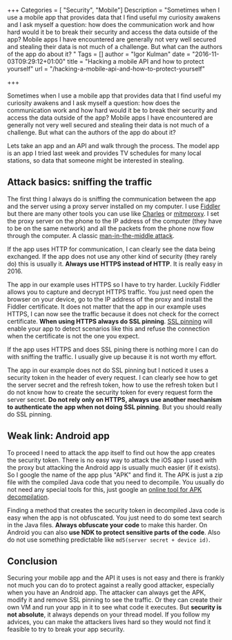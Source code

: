 ﻿+++
Categories = [ "Security", "Mobile"]
Description = "Sometimes when I use a mobile app that provides data that I find useful my curiosity awakens and I ask myself a question: how does the communication work and how hard would it be to break their security and access the data outside of the app? Mobile apps I have encountered are generally not very well secured and stealing their data is not much of a challenge. But what can the authors of the app do about it? "
Tags = []
author = "Igor Kulman"
date = "2016-11-03T09:29:12+01:00"
title = "Hacking a mobile API and how to protect yourself"
url = "/hacking-a-mobile-api-and-how-to-protect-yourself"

+++

Sometimes when I use a mobile app that provides data that I find useful my curiosity awakens and I ask myself a question: how does the communication work and how hard would it be to break their security and access the data outside of the app? Mobile apps I have encountered are generally not very well secured and stealing their data is not much of a challenge. But what can the authors of the app do about it? 

Lets take an app and an API and walk through the process. The model app is an app I tried last week and provides TV schedules for many local stations, so data that someone might be interested in stealing. 

<!--more-->

## Attack basics: sniffing the traffic

The first thing I always do is sniffing the communication between the app and the server using a proxy server installed on my computer. I use [Fiddler](http://www.telerik.com/fiddler) but there are many other tools you can use like [Charles](https://www.charlesproxy.com/) or [mitmproxy](https://mitmproxy.org/). I set the proxy server on the phone to the IP address of the computer (they have to be on the same network) and all the packets from the phone now flow through the computer. A classic [man-in-the-middle attack](https://en.wikipedia.org/wiki/Man-in-the-middle_attack). 

If the app uses HTTP for communication, I can clearly see the data being exchanged. If the app does not use any other kind of security (they rarely do) this is usually it. **Always use HTTPS instead of HTTP**. It is really easy in 2016.

The app in our example uses HTTPS so I have to try harder. Luckily Fiddler allows you to capture and decrypt HTTPS traffic. You just need open the browser on your device, go to the IP address of the proxy and install the Fiddler certificate. It does not matter that the app in our example uses HTTPS, I can now see the traffic because it does not check for the correct certificate. **When using HTTPS always do SSL pinning**. [SSL pinning](https://www.owasp.org/index.php/Certificate_and_Public_Key_Pinning) will enable your app to detect scenarios like this and refuse the connection when the certificate is not the one you expect. 

If the app uses HTTPS and does SSL pining there is nothing more I can do with sniffing the traffic. I usually give up because it is not worth my effort. 

The app in our example does not do SSL pinning but I noticed it uses a security token in the header of every request. I can clearly see how to get the server secret and the refresh token, how to use the refresh token but I do not know how to create the security token for every request form the server secret. **Do not rely only on HTTPS, always use another mechanism to authenticate the app when not doing SSL pinning**. But you should really do SSL pinning. 

## Weak link: Android app

To proceed I need to attack the app itself to find out how the app creates the security token. There is no easy way to attack the iOS app I used with the proxy but attacking the Android app is usually much easier (if it exists). So I google the name of the app plus "APK" and find it. The APK is just a zip file with the compiled Java code that you need to decompile. You usually do not need any special tools for this, just google an [online tool for APK decompilation](http://www.javadecompilers.com/apk).

Finding a method that creates the security token in decompiled Java code is easy when the app is not obfuscated. You just need to do some text search in the Java files. **Always obfuscate your code** to make this harder. On Android you can also **use NDK to protect sensitive parts of the code**. Also do not use something predictable like `md5(server secret + device id)`. 

## Conclusion

Securing your mobile app and the API it uses is not easy and there is frankly not much you can do to protect against a really good attacker, especially when you have an Android app. The attacker can always get the APK, modify it and remove SSL pinning to see the traffic. Or they can create their own VM and run your app in it to see what code it executes. But **security is not absolute**, it always depends on your thread model. If you follow my advices, you can make the attackers lives hard so they would not find it feasible to try to break your app security. 